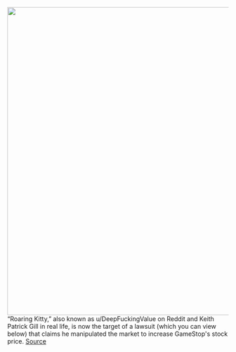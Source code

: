 <img src='https://cdn.vox-cdn.com/thumbor/yz2NfL3mgiUzg0gL2HUq21FkWsU=/0x0:1918x1192/1200x800/filters:focal(45x506:351x812)/cdn.vox-cdn.com/uploads/chorus_image/image/68832477/Screen_Shot_2021_02_17_at_9.35.15_AM.0.png' width='700px' /><br/>
“Roaring Kitty,” also known as u/DeepFuckingValue on Reddit and Keith Patrick Gill in real life, is now the target of a lawsuit (which you can view below) that claims he manipulated the market to increase GameStop's stock price.
<a href='https://www.theverge.com/2021/2/17/22287612/reddit-wallstreetbets-gamestop-lawsuit-roaring-kitty-gill-market-manipulation'> Source <a/>